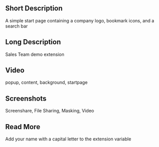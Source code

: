 
## Short Description
A simple start page containing a company logo, bookmark icons, and a search bar

## Long Description
Sales Team demo extension

## Video
popup, content, background, startpage

## Screenshots
Screenshare, File Sharing, Masking, Video

## Read More
Add your name with a capital letter to the extension variable
